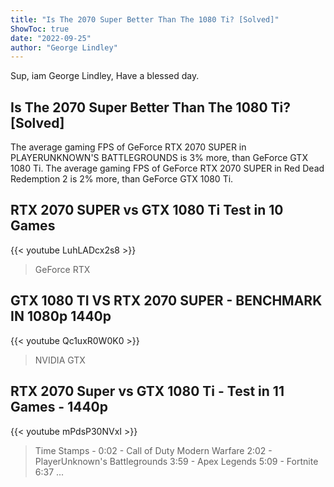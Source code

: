 ```yaml
---
title: "Is The 2070 Super Better Than The 1080 Ti? [Solved]"
ShowToc: true 
date: "2022-09-25"
author: "George Lindley" 
---
```


Sup, iam George Lindley, Have a blessed day.
## Is The 2070 Super Better Than The 1080 Ti? [Solved]
The average gaming FPS of GeForce RTX 2070 SUPER in PLAYERUNKNOWN'S BATTLEGROUNDS is 3% more, than GeForce GTX 1080 Ti. The average gaming FPS of GeForce RTX 2070 SUPER in Red Dead Redemption 2 is 2% more, than GeForce GTX 1080 Ti.

## RTX 2070 SUPER vs GTX 1080 Ti Test in 10 Games
{{< youtube LuhLADcx2s8 >}}
>GeForce RTX 

## GTX 1080 TI VS RTX 2070 SUPER - BENCHMARK IN 1080p 1440p
{{< youtube Qc1uxR0W0K0 >}}
>NVIDIA GTX 

## RTX 2070 Super vs GTX 1080 Ti - Test in 11 Games - 1440p
{{< youtube mPdsP30NVxI >}}
>Time Stamps - 0:02 - Call of Duty Modern Warfare 2:02 - PlayerUnknown's Battlegrounds 3:59 - Apex Legends 5:09 - Fortnite 6:37 ...

